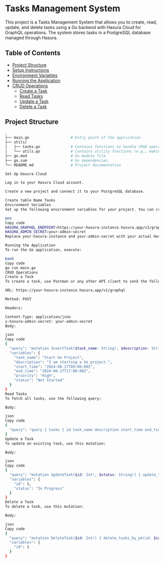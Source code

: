 # Tasks Management System

This project is a Tasks Management System that allows you to create, read, update, and delete tasks using a Go backend with Hasura Cloud for GraphQL operations. The system stores tasks in a PostgreSQL database managed through Hasura.

## Table of Contents

- [Project Structure](#project-structure)
- [Setup Instructions](#setup-instructions)
- [Environment Variables](#environment-variables)
- [Running the Application](#running-the-application)
- [CRUD Operations](#crud-operations)
  - [Create a Task](#create-a-task)
  - [Read Tasks](#read-tasks)
  - [Update a Task](#update-a-task)
  - [Delete a Task](#delete-a-task)

## Project Structure

```bash
.
├── main.go                   # Entry point of the application
├── utils/
│   ├── tasks.go              # Contains functions to handle CRUD operations
│   └── utils.go              # Contains utility functions (e.g., making requests)
├── go.mod                    # Go module file
├── go.sum                    # Go dependencies
└── README.md                 # Project documentation

Set Up Hasura Cloud

Log in to your Hasura Cloud account.

Create a new project and connect it to your PostgreSQL database.

Create table Name Tasks
Environment Variables
Set up the following environment variables for your project. You can create a .env file in the root directory:

env
Copy code
HASURA_GRAPHQL_ENDPOINT=https://your-hasura-instance.hasura.app/v1/graphql
HASURA_ADMIN_SECRET=your-admin-secret
Replace your-hasura-instance and your-admin-secret with your actual Hasura Cloud instance URL and admin secret.

Running the Application
To run the Go application, execute:

bash
Copy code
go run main.go
CRUD Operations
Create a Task
To create a task, use Postman or any other API client to send the following request:

URL: https://your-hasura-instance.hasura.app/v1/graphql

Method: POST

Headers:

Content-Type: application/json
x-hasura-admin-secret: your-admin-secret
Body:

json
Copy code
{
  "query": "mutation InsertTask($task_name: String!, $description: String, $start_time: timestamptz, $end_time: timestamptz, $priority: String, $status: String) { insert_tasks_one(object: {task_name: $task_name, description: $description, start_time: $start_time, end_time: $end_time, priority: $priority, status: $status}) { id task_name description start_time end_time priority status } }",
  "variables": {
    "task_name": "Start Go Project",
    "description": "I am starting a Go project.",
    "start_time": "2024-08-17T09:00:00Z",
    "end_time": "2024-08-17T17:00:00Z",
    "priority": "High",
    "status": "Not Started"
  }
}
Read Tasks
To fetch all tasks, use the following query:

Body:

json
Copy code
{
  "query": "query { tasks { id task_name description start_time end_time priority status } }"
}
Update a Task
To update an existing task, use this mutation:

Body:

json
Copy code
{
  "query": "mutation UpdateTask($id: Int!, $status: String!) { update_tasks_by_pk(pk_columns: {id: $id}, _set: {status: $status}) { id task_name description start_time end_time priority status } }",
  "variables": {
    "id": 1,
    "status": "In Progress"
  }
}
Delete a Task
To delete a task, use this mutation:

Body:

json
Copy code
{
  "query": "mutation DeleteTask($id: Int!) { delete_tasks_by_pk(id: $id) { id } }",
  "variables": {
    "id": 1
  }
}


